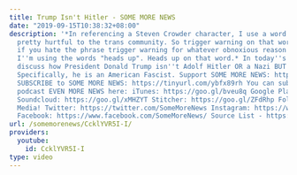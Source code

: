 ```yaml
---
title: Trump Isn't Hitler - SOME MORE NEWS
date: "2019-09-15T10:38:32+08:00"
description: '*In referencing a Steven Crowder character, I use a word that can be
  pretty hurtful to the trans community. So trigger warning on that word, or like
  if you hate the phrase trigger warning for whatever obnoxious reason then just imagine
  I''m using the words "heads up". Heads up on that word.* In today''s episode, we
  discuss how President Donald Trump isn''t Adolf Hitler OR a Nazi BUT he is a fascist.
  Specifically, he is an American Fascist. Support SOME MORE NEWS: http://www.patreon.com/SomeMoreNews
  SUBSCRIBE to SOME MORE NEWS: https://tinyurl.com/ybfx89rh You can subscribe to our
  podcast EVEN MORE NEWS here: iTunes: https://goo.gl/bveu8q Google Play: https://goo.gl/zpnhN9
  Soundcloud: https://goo.gl/xMHZYT Stitcher: https://goo.gl/ZFdRhp Follow us on social
  Media! Twitter: https://twitter.com/SomeMoreNews Instagram: https://www.instagram.com/SomeMoreNews/
  Facebook: https://www.facebook.com/SomeMoreNews/ Source List - https://goo.gl/c1TND7'
url: /somemorenews/CcklYVR5I-I/
providers:
  youtube:
    id: CcklYVR5I-I
type: video
---
```

